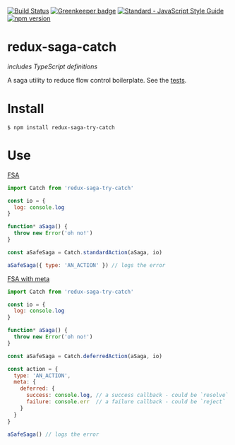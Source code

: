 [![Build Status](https://travis-ci.org/killtheliterate/redux-saga-try-catch.svg?branch=master)](https://travis-ci.org/killtheliterate/redux-saga-try-catch)
[![Greenkeeper badge](https://badges.greenkeeper.io/killtheliterate/redux-saga-catch.svg)](https://greenkeeper.io/)
[![Standard - JavaScript Style Guide](https://img.shields.io/badge/code%20style-standard-brightgreen.svg)](http://standardjs.com/)
[![npm version](https://img.shields.io/npm/v/redux-saga-try-catch.svg)](https://www.npmjs.com/package/redux-saga-try-catch)

# redux-saga-catch

*includes TypeScript definitions*

A saga utility to reduce flow control boilerplate. See the [tests](https://github.com/killtheliterate/redux-saga-try-catch/blob/master/src/__tests__/catch.test.ts).

# Install

`$ npm install redux-saga-try-catch`

# Use

[FSA](https://github.com/redux-utilities/flux-standard-action)

```javascript
import Catch from 'redux-saga-try-catch'

const io = {
  log: console.log
}

function* aSaga() {
  throw new Error('oh no!')
}

const aSafeSaga = Catch.standardAction(aSaga, io)

aSafeSaga({ type: 'AN_ACTION' }) // logs the error
```

[FSA with meta](https://github.com/redux-utilities/flux-standard-action#meta)

```javascript
import Catch from 'redux-saga-try-catch'

const io = {
  log: console.log
}

function* aSaga() {
  throw new Error('oh no!')
}

const aSafeSaga = Catch.deferredAction(aSaga, io)

const action = { 
  type: 'AN_ACTION',
  meta: {
    deferred: { 
      success: console.log, // a success callback - could be `resolve`
      failure: console.err  // a failure callback - could be `reject`
    }
  }
}

aSafeSaga() // logs the error
```
